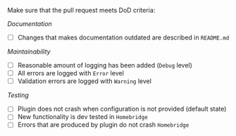 Make sure that the pull request meets DoD criteria:

_Documentation_

- [ ] Changes that makes documentation outdated are described in `README.md`

_Maintainability_

- [ ] Reasonable amount of logging has been added (`Debug` level)
- [ ] All errors are logged with `Error` level
- [ ] Validation errors are logged with `Warning` level

_Testing_

- [ ] Plugin does not crash when configuration is not provided (default state)
- [ ] New functionality is dev tested in `Homebridge`
- [ ] Errors that are produced by plugin do not crash `Homebridge`
